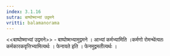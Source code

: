 ```yaml
---
index: 3.1.16
sutra: बाष्पोष्माभ्यां उद्वमने
vritti: balamanorama
---
```


<<बाष्पोष्माभ्यां उद्वमने>> - बाष्पोष्मभ्यामुद्वमने । आभ्यां कर्मभ्यामिति ।कर्मणो रोमन्थे॑त्यतः कर्मकारकवृत्तिभ्यामित्यर्थः । फेनायते इति । फेनमुद्वमतीत्यर्थः । 